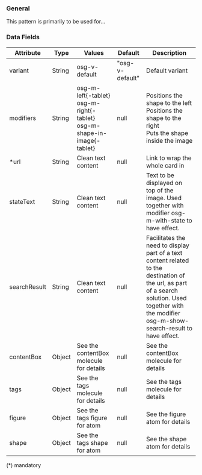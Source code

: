 
### General
This pattern is primarily to be used for...

### Data Fields
| Attribute | Type | Values | Default | Description |
|-----------|------|--------|---------|-------------|
| variant | String | osg-v-default | "osg-v-default" | Default variant |
| modifiers | String | osg-m-left{-tablet} <br/> osg-m-right{-tablet} <br> osg-m-shape-in-image{-tablet} | null | Positions the shape to the left <br/> Positions the shape to the right <br/> Puts the shape inside the image |
| *url | String | Clean text content | null | Link to wrap the whole card in |
| stateText | String | Clean text content | null | Text to be displayed on top of the image. Used together with modifier osg-m-with-state to have effect. |
| searchResult | String | Clean text content | null | Facilitates the need to display part of a text content related to the destination of the url, as part of a search solution. Used together with the modifier osg-m-show-search-result to have effect. |
| contentBox | Object | See the contentBox molecule for details | null | See the contentBox molecule for details |
| tags | Object | See the tags molecule for details | null | See the tags molecule for details |
| figure | Object | See the tags figure for atom | null | See the figure atom for details |
| shape | Object | See the tags shape for atom | null | See the shape atom for details |


(*) mandatory
